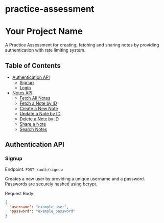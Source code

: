 # practice-assessment
# Your Project Name

A Practice Assessment for creating, fetching and sharing notes by providing authentication with rate limiting system.

## Table of Contents

- [Authentication API](#authentication-api)
  - [Signup](#signup)
  - [Login](#login)
- [Notes API](#notes-api)
  - [Fetch All Notes](#fetch-all-notes)
  - [Fetch a Note by ID](#fetch-a-note-by-id)
  - [Create a New Note](#create-a-new-note)
  - [Update a Note by ID](#update-a-note-by-id)
  - [Delete a Note by ID](#delete-a-note-by-id)
  - [Share a Note](#share-a-note)
  - [Search Notes](#search-notes)

## Authentication API

### Signup

Endpoint: `POST /auth/signup`

Creates a new user by providing a unique username and a password. Passwords are securely hashed using bcrypt.

Request Body:

```json
{
  "username": "example_user",
  "password": "example_password"
}
